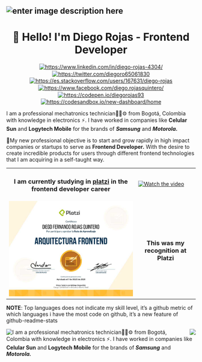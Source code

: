![enter image description here](https://2vtt903fz7pzurynz13hoiq1-wpengine.netdna-ssl.com/wp-content/uploads/2017/01/JavaScript.gif)
----

<h1 align="center">👋 Hello! I'm Diego Rojas - Frontend Developer</h1>
<p align="center">
<a href="https://linkedin.com/in/https://www.linkedin.com/in/diego-rojas-4304/" target="blank"><img align="center" src="https://cdn.jsdelivr.net/npm/simple-icons@3.0.1/icons/linkedin.svg" alt="https://www.linkedin.com/in/diego-rojas-4304/" height="20" width="20" /></a>
<a href="https://twitter.com/https://twitter.com/diegoro65061830" target="blank"><img align="center" src="https://cdn.jsdelivr.net/npm/simple-icons@3.0.1/icons/twitter.svg" alt="https://twitter.com/diegoro65061830" height="20" width="20" /></a>
<a href="https://stackoverflow.com/https://es.stackoverflow.com/users/167631/diego-rojas" target="blank"><img align="center" src="https://cdn.jsdelivr.net/npm/simple-icons@3.0.1/icons/stackoverflow.svg" alt="https://es.stackoverflow.com/users/167631/diego-rojas" height="20" width="20" /></a>
<a href="https://fb.com/https://www.facebook.com/diego.rojasquintero/" target="blank"><img align="center" src="https://cdn.jsdelivr.net/npm/simple-icons@3.0.1/icons/facebook.svg" alt="https://www.facebook.com/diego.rojasquintero/" height="20" width="20" /></a>
<a href="https://codepen.io/https://codepen.io/diegorojas93" target="blank"><img align="center" src="https://cdn.jsdelivr.net/npm/simple-icons@3.0.1/icons/codepen.svg" alt="https://codepen.io/diegorojas93" height="20" width="20" /></a>
<a href="https://codesandbox.com/https://codesandbox.io/new-dashboard/home" target="blank"><img align="center" src="https://cdn.jsdelivr.net/npm/simple-icons@3.0.1/icons/codesandbox.svg" alt="https://codesandbox.io/new-dashboard/home" height="20" width="20" /></a>
</p>


I am a professional mechatronics technician👨‍🎓⚙ from Bogotá, Colombia with knowledge in electronics ⚡. I have worked in companies like **Celular Sun** and  **Logytech Mobile** for the brands of ***Samsung*** and ***Motorola.***

🚀My new professional objective is to start and grow rapidly in high impact companies or startups to serve as **Frontend Developer.** With the desire to create incredible products for users through different frontend technologies that I am acquiring in a self-taught way.

|  |  |
|--|--|
| <h3 align="center"> I am currently studying in [platzi](https://platzi.com/) in the frontend developer career </h3> | [![Watch the video](https://img.youtube.com/vi/ZYmIUiK8ZQI/maxresdefault.jpg)](https://youtu.be/ZYmIUiK8ZQI) |
| [![Diploma](https://github.com/DiegoRojas93/DiegoRojas93/blob/master/src/images/download.png "Diploma")](https://platzi.com/@Diego-Rojas4304/ruta/7-arquitecto/diploma/detalle/ "Diploma") | <h3 align="center"> This was my recognition at Platzi </h3> |


**NOTE**: Top languages does not indicate my skill level, it’s a github metric of which languages i have the most code on github, it’s a new feature of github-readme-stats


<img align="left" src="https://github-readme-stats.anuraghazra1.vercel.app/api/top-langs/?username=DiegoRojas93&theme=tokyonight" />
<img align="right" src="https://github-readme-stats.vercel.app/api?username=DiegoRojas93&show_icons=true&theme=tokyonight" />

I am a professional mechatronics technician👨‍🎓⚙ from Bogotá, Colombia with knowledge in electronics ⚡. I have worked in companies like **Celular Sun** and  **Logytech Mobile** for the brands of ***Samsung*** and ***Motorola.***